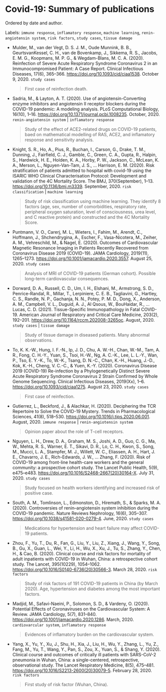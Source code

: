 # Covid-19: Summary of publications

Ordered by date and author.

Labels: `immune response`, `inflamatory response`, `machine learning`, `renin-angiotensin system`, `risk factors`, `study cases`, `tissue damage`

- Mulder, M., van der Vegt, D. S. J. M., Oude Munnink, B. B., GeurtsvanKessel, C. H., van de Bovenkamp, J., Sikkema, R. S., Jacobs, E. M. G., Koopmans, M. P. G., & Wegdam-Blans, M. C. A. (2020). Reinfection of Severe Acute Respiratory Syndrome Coronavirus 2 in an Immunocompromised Patient: A Case Report. Clinical Infectious Diseases, 17(6), 365–366. https://doi.org/10.1093/cid/ciaa1538. October 9, 2020. `study cases`

  > First case of reinfection death.

- Sadria, M., & Layton, A. T. (2020). Use of angiotensin-Converting enzyme inhibitors and angiotensin II receptor blockers during the COVID-19 pandemic: A modeling analysis. PLoS Computational Biology, 16(10), 1–16. https://doi.org/10.1371/journal.pcbi.1008235. October, 2020. `renin-angiotensin system` | `inflamatory response`

  > Study of the effect of ACE2-related drugs on COVID-19 patients, baed on mathematical modelling of RAS, ACE2, and inflamatory response and sensitivity analysis.

- Knight, S. R., Ho, A., Pius, R., Buchan, I., Carson, G., Drake, T. M., Dunning, J., Fairfield, C. J., Gamble, C., Green, C. A., Gupta, R., Halpin, S., Hardwick, H. E., Holden, K. A., Horby, P. W., Jackson, C., McLean, K. A., Merson, L., Nguyen-Van-Tam, J. S., … Harrison, E. M. (2020). Risk stratification of patients admitted to hospital with covid-19 using the ISARIC WHO Clinical Characterisation Protocol: Development and validation of the 4C Mortality Score. The BMJ, 370(September), 1–13. https://doi.org/10.1136/bmj.m3339. September, 2020. `risk classification` | `machine learning`
  
  > Study of risk classification using machine learning. They identify 8 factors (age, sex, number of comorbidities, respiratory rate, peripheral oxygen saturation, level of consciousness, urea level, and C reactive protein) and constructed and the 4C Mortality Score.

- Puntmann, V. O., Carerj, M. L., Wieters, I., Fahim, M., Arendt, C., Hoffmann, J., Shchendrygina, A., Escher, F., Vasa-Nicotera, M., Zeiher, A. M., Vehreschild, M., & Nagel, E. (2020). Outcomes of Cardiovascular Magnetic Resonance Imaging in Patients Recently Recovered from Coronavirus Disease 2019 (COVID-19). JAMA Cardiology, 2019(11), 1265–1273. https://doi.org/10.1001/jamacardio.2020.3557. August 25, 2020. `study cases`

  > Analysis of MRI of COVID-19 patients (German cohort). Possible long-term cardiovascular consequences.

- Dorward, D. A., Russell, C. D., Um, I. H., Elshani, M., Armstrong, S. D., Penrice-Randal, R., Millar, T., Lerpiniere, C. E. B., Tagliavini, G., Hartley, C. S., Randle, N. P., Gachanja, N. N., Potey, P. M. D., Dong, X., Anderson, A. M., Campbell, V. L., Duguid, A. J., Al Qsous, W., BouHaidar, R., … Lucas, C. D. (2021). Tissue-Specific Immunopathology in Fatal COVID-19. American Journal of Respiratory and Critical Care Medicine, 203(2), 192–201. https://doi.org/10.1164/rccm.202008-3265oc. August, 2020. `study cases` | `tissue damage`
  
  > Study of tissue damage in diseased patients. Many abnormal observations.

- To, K. K.-W., Hung, I. F.-N., Ip, J. D., Chu, A. W.-H., Chan, W.-M., Tam, A. R., Fong, C. H.-Y., Yuan, S., Tsoi, H.-W., Ng, A. C.-K., Lee, L. L.-Y., Wan, P., Tso, E. Y.-K., To, W.-K., Tsang, D. N.-C., Chan, K.-H., Huang, J.-D., Kok, K.-H., Cheng, V. C.-C., & Yuen, K.-Y. (2020). Coronavirus Disease 2019 (COVID-19) Re-infection by a Phylogenetically Distinct Severe Acute Respiratory Syndrome Coronavirus 2 Strain Confirmed by Whole Genome Sequencing. Clinical Infectious Diseases, 2019(Xx), 1–6. https://doi.org/10.1093/cid/ciaa1275. August 23, 2020. `study cases`
  
  > First case of reinfection.

- Gutierrez, L., Beckford, J., & Alachkar, H. (2020). Deciphering the TCR Repertoire to Solve the COVID-19 Mystery. Trends in Pharmacological Sciences, 41(8), 518–530. https://doi.org/10.1016/j.tips.2020.06.001. August, 2020. `immune response` | `renin-angiotensin system`

  > Opinion paper about the role of T-cell receptors.

- Nguyen, L. H., Drew, D. A., Graham, M. S., Joshi, A. D., Guo, C. G., Ma, W., Mehta, R. S., Warner, E. T., Sikavi, D. R., Lo, C. H., Kwon, S., Song, M., Mucci, L. A., Stampfer, M. J., Willett, W. C., Eliassen, A. H., Hart, J. E., Chavarro, J. E., Rich-Edwards, J. W., … Zhang, F. (2020). Risk of COVID-19 among front-line health-care workers and the general community: a prospective cohort study. The Lancet Public Health, 5(9), e475–e483. https://doi.org/10.1016/S2468-2667(20)30164-X. July 31, 2020. `study cases`

  > Study focused on health workers identifying and increased risk of positive case. 

- South, A. M., Tomlinson, L., Edmonston, D., Hiremath, S., & Sparks, M. A. (2020). Controversies of renin–angiotensin system inhibition during the COVID-19 pandemic. Nature Reviews Nephrology, 16(6), 305–307. https://doi.org/10.1038/s41581-020-0279-4. June, 2020. `study cases`
  
  > Medications for hypertension and heart failure may affect COVID-19 patients. 

- Zhou, F., Yu, T., Du, R., Fan, G., Liu, Y., Liu, Z., Xiang, J., Wang, Y., Song, B., Gu, X., Guan, L., Wei, Y., Li, H., Wu, X., Xu, J., Tu, S., Zhang, Y., Chen, H., & Cao, B. (2020). Clinical course and risk factors for mortality of adult inpatients with COVID-19 in Wuhan, China: a retrospective cohort study. The Lancet, 395(10229), 1054–1062. https://doi.org/10.1016/S0140-6736(20)30566-3. March 28, 2020. `risk factors`

  > Study of risk factors of 191 COVID-19 patients in China (by March 2020). Age, hypertension and diabetes among the most important factors.

- Madjid, M., Safavi-Naeini, P., Solomon, S. D., & Vardeny, O. (2020). Potential Effects of Coronaviruses on the Cardiovascular System: A Review. JAMA Cardiology, 5(7), 831–840. https://doi.org/10.1001/jamacardio.2020.1286. March, 2020. `cardiovarcular system`, `inflamatory response`
  
  > Evidences of inflamatory burden on the cardiovascular system.

- Yang, X., Yu, Y., Xu, J., Shu, H., Xia, J., Liu, H., Wu, Y., Zhang, L., Yu, Z., Fang, M., Yu, T., Wang, Y., Pan, S., Zou, X., Yuan, S., & Shang, Y. (2020). Clinical course and outcomes of critically ill patients with SARS-CoV-2 pneumonia in Wuhan, China: a single-centered, retrospective, observational study. The Lancet Respiratory Medicine, 8(5), 475–481. https://doi.org/10.1016/S2213-2600(20)30079-5. February 28, 2020. `risk factors`

  > First study of risk factor (Wuhan, China).
